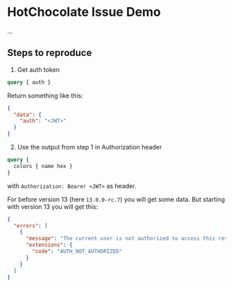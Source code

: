 # HotChocolate Issue Demo

...

## Steps to reproduce

1. Get auth token

```graphql
query { auth }
```

Return something like this:

```json
{
  "data": {
    "auth": "<JWT>"
  }
}
```

2. Use the output from step 1 in Authorization header

```graphql
query {
  colors { name hex }
}
```

with `Authorization: Bearer <JWT>` as header.

For before version 13 (here `13.0.0-rc.7`) you will get some data. But starting with version 13 you will get this:

```json
{
  "errors": [
    {
      "message": "The current user is not authorized to access this resource.",
      "extensions": {
        "code": "AUTH_NOT_AUTHORIZED"
      }
    }
  ]
}
```
